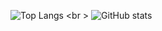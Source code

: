 

<!--
**dc86Htb/dc86Htb** is a ✨ _special_ ✨ repository because its `README.md` (this file) appears on your GitHub profile.

Here are some ideas to get you started:

- 🔭 I’m currently working on ...
- 🌱 I’m currently learning ...
- 👯 I’m looking to collaborate on ...
- 🤔 I’m looking for help with ...
- 💬 Ask me about ...
- 📫 How to reach me: ...
- 😄 Pronouns: ...
- ⚡ Fun fact: ...
-->
![Top Langs](https://github-readme-stats.vercel.app/api/top-langs/?username=dc86Htb&theme=tokyonight) <br \>
![GitHub stats](https://github-readme-stats.vercel.app/api?username=dc86Htb&show_icons=true&theme=tokyonight)
